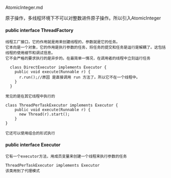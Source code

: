AtomicInteger.md

原子操作，多线程环境下不可以对整数进件原子操作。所以引入AtomicInteger

#### public interface ThreadFactory
    线程工厂接口，它的作用就是用来创建线程的，参数就是它的任务。
    它本向是一个对象，它的作用是执行参数的任务，将任务的提交和任务是运行是解耦了。这包括线程的使用细节和调试信息。
    它不会严格的要求执行的是异步的。在最简单一情况，在调用者的线程中立刻运行任务
```
  class DirectExecutor implements Executor {
    public void execute(Runnable r) {
      r.run();//原因 是直接调用 run 方法了。所以它不在一个线程中。
    }
  }
```
    常见的是在其它线程中执行的
```
class ThreadPerTaskExecutor implements Executor {
    public void execute(Runnable r) {
      new Thread(r).start();
    }
}
```
    它还可以使用组合的形式执行
     
#### public interface Executor  
    它有一个executor方法，用成员变量来创建一个线程来执行参数的任务

    ThreadPerTaskExecutor implements Executor
    该类用到了代理模式